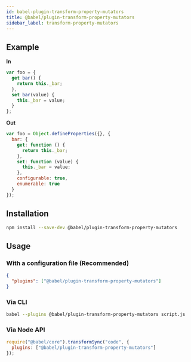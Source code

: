 ```yaml
---
id: babel-plugin-transform-property-mutators
title: @babel/plugin-transform-property-mutators
sidebar_label: transform-property-mutators
---
```


## Example

**In**

```javascript
var foo = {
  get bar() {
    return this._bar;
  },
  set bar(value) {
    this._bar = value;
  }
};
```

**Out**

```javascript
var foo = Object.defineProperties({}, {
  bar: {
    get: function () {
      return this._bar;
    },
    set: function (value) {
      this._bar = value;
    },
    configurable: true,
    enumerable: true
  }
});
```

## Installation

```sh
npm install --save-dev @babel/plugin-transform-property-mutators
```

## Usage

### With a configuration file (Recommended)

```json
{
  "plugins": ["@babel/plugin-transform-property-mutators"]
}
```

### Via CLI

```sh
babel --plugins @babel/plugin-transform-property-mutators script.js
```

### Via Node API

```javascript
require("@babel/core").transformSync("code", {
  plugins: ["@babel/plugin-transform-property-mutators"]
});
```

